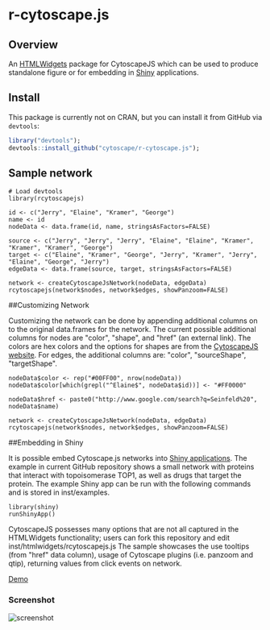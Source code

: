 # r-cytoscape.js

## Overview 

An [HTMLWidgets](http://www.htmlwidgets.org/) package for CytoscapeJS which can be used to produce standalone figure or for embedding in [Shiny](http://shiny.rstudio.com/) applications. 

## Install
This package is currently not on CRAN, but you can install it from GitHub via `devtools`:

```r
library("devtools");
devtools::install_github("cytoscape/r-cytoscape.js");
```

## Sample network
```
# Load devtools 
library(rcytoscapejs)

id <- c("Jerry", "Elaine", "Kramer", "George")
name <- id
nodeData <- data.frame(id, name, stringsAsFactors=FALSE)

source <- c("Jerry", "Jerry", "Jerry", "Elaine", "Elaine", "Kramer", "Kramer", "Kramer", "George")
target <- c("Elaine", "Kramer", "George", "Jerry", "Kramer", "Jerry", "Elaine", "George", "Jerry")
edgeData <- data.frame(source, target, stringsAsFactors=FALSE)

network <- createCytoscapeJsNetwork(nodeData, edgeData)
rcytoscapejs(network$nodes, network$edges, showPanzoom=FALSE)
```
##Customizing Network

Customizing the network can be done by appending additional columns on to the original data.frames for the network. The current possible additional columns for nodes are "color", "shape", and "href" (an external link). The colors are hex colors and the options for shapes are from the [CytoscapeJS website](http://cytoscape.github.io/cytoscape.js/). For edges, the additional columns are: "color", "sourceShape", "targetShape". 

```
nodeData$color <- rep("#00FF00", nrow(nodeData)) 
nodeData$color[which(grepl("^Elaine$", nodeData$id))] <- "#FF0000"

nodeData$href <- paste0("http://www.google.com/search?q=Seinfeld%20", nodeData$name)

network <- createCytoscapeJsNetwork(nodeData, edgeData)
rcytoscapejs(network$nodes, network$edges, showPanzoom=FALSE)
```

##Embedding in Shiny

It is possible embed Cytoscape.js networks into [Shiny applications](http://shiny.rstudio.com/). The example in current GitHub repository shows a small network with proteins that interact with topoisomerase TOP1, as well as drugs that target the protein. The example Shiny app can be run with the following commands and is stored in inst/examples.

```
library(shiny)
runShinyApp()
```

CytoscapeJS possesses many options that are not all captured in the HTMLWidgets functionality; users can fork this repository and edit inst/htmlwidgets/rcytoscapejs.js The sample showcases the use tooltips (from "href" data column), usage of Cytoscape plugins (i.e. panzoom and qtip), returning values from click events on network. 
 
[Demo](http://sanderlab.org/rcytoscapejs/)

### Screenshot 
![screenshot](https://raw.githubusercontent.com/cytoscape/r-cytoscape.js/master/inst/screenshot.png) 

